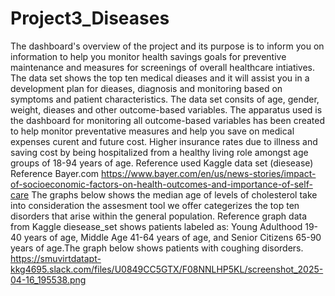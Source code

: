 # Project3_Diseases
The dashboard's overview of the project and its purpose is to inform you on information to help you monitor health savings goals for preventive maintenance and measures for screenings of overall healthcare intiatives. The data set shows the top ten medical dieases and it will assist you in a development plan for dieases, diagnosis and monitoring based on symptoms and patient characteristics.
The data set consits of age, gender, weight, dieases and other outcome-based variables. 
The apparatus used is the dashboard for monitoring all outcome-based variables has been created to help monitor preventative measures and help you save on medical expenses curent and future cost. Higher insurance rates due to illness and saving cost by being hospitalized from a healthy living role amongst age groups of 18-94 years of age. 
Reference used Kaggle data set (diesease)
Reference  Bayer.com  https://www.bayer.com/en/us/news-stories/impact-of-socioeconomic-factors-on-health-outcomes-and-importance-of-self-care
The graphs below shows the median age of levels of cholesterol take into consideration the assesment tool we offer categerizes the top ten disorders that arise within the general population.
Reference graph data from Kaggle diesease_set shows patients labeled as: Young Adulthood 19-40 years of age, Middle Age 41-64 years of age, and Senior Citizens 65-90 years of age.The graph below shows patients with coughing disorders. https://smuvirtdatapt-kkg4695.slack.com/files/U0849CC5GTX/F08NNLHP5KL/screenshot_2025-04-16_195538.png
